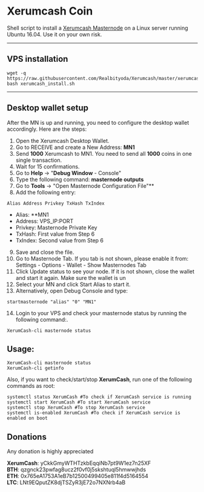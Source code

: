 # Xerumcash Coin
Shell script to install a [Xerumcash Masternode](http://www.xerumcash.com/) on a Linux server running Ubuntu 16.04. Use it on your own risk.
***

## VPS installation
```
wget -q https://raw.githubusercontent.com/Realbityoda/Xerumcash/master/xerumcash_install.sh
bash xerumcash_install.sh
```
***

## Desktop wallet setup  

After the MN is up and running, you need to configure the desktop wallet accordingly. Here are the steps:  
1. Open the Xerumcash Desktop Wallet.  
2. Go to RECEIVE and create a New Address: **MN1**  
3. Send **1000** Xerumcash to MN1. You need to send all **1000** coins in one single transaction.
4. Wait for 15 confirmations.  
5. Go to **Help** -> "**Debug Window** - Console"  
6. Type the following command: **masternode outputs**  
7. Go to  **Tools** -> "Open Masternode Configuration File"**
8. Add the following entry:
```
Alias Address Privkey TxHash TxIndex
```
* Alias: **MN1
* Address: VPS_IP:PORT
* Privkey: Masternode Private Key
* TxHash: First value from Step 6
* TxIndex:  Second value from Step 6
9. Save and close the file.
10. Go to Masternode Tab. If you tab is not shown, please enable it from: Settings - Options - Wallet - Show Masternodes Tab
11. Click Update status to see your node. If it is not shown, close the wallet and start it again. Make sure the wallet is un
12. Select your MN and click Start Alias to start it.
13. Alternatively, open Debug Console and type:
```
startmasternode "alias" "0" "MN1"
``` 
14. Login to your VPS and check your masternode status by running the following command:.
```
XerumCash-cli masternode status
```


## Usage:
```
XerumCash-cli masternode status  
XerumCash-cli getinfo
```
Also, if you want to check/start/stop **XerumCash**, run one of the following commands as root:

```
systemctl status XerumCash #To check if XerumCash service is running  
systemctl start XerumCash #To start XerumCash service  
systemctl stop XerumCash #To stop XerumCash service  
systemctl is-enabled XerumCash #To check if XerumCash service is enabled on boot  
```  


## Donations

Any donation is highly appreciated

**XerumCash**: yCkkGmyWTHTzkbEqqiNb7pt9W1ez7n25XF  
**BTH**: qzgnck23pwfag8ucz2f0vf0j5skshtuql5hmwwjhds  
**ETH**: 0x765eA1753A1eB7b12500499405e811f4d5164554  
**LTC**: LNt9EQputZK8djTSZyR3jE72o7NXNrb4aB  
